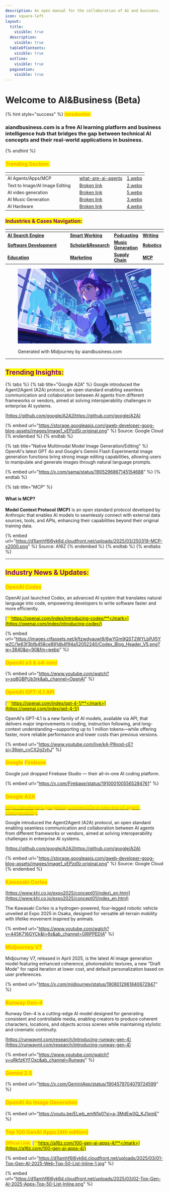 ```yaml
---
description: An open manual for the collaboration of AI and business.
icon: square-left
layout:
  title:
    visible: true
  description:
    visible: true
  tableOfContents:
    visible: true
  outline:
    visible: true
  pagination:
    visible: true
---
```


# Welcome to AI\&Business (Beta)

{% hint style="success" %}
<mark style="color:orange;">**Introduction**</mark>

### **aiandbusiness.com is a free AI learning platform and business intelligence hub that bridges the gap between technical AI concepts and their real-world applications in business.**
{% endhint %}

### <mark style="color:orange;">Trending Section:</mark>

<table data-view="cards"><thead><tr><th></th><th></th><th data-hidden data-card-target data-type="content-ref"></th><th data-hidden data-card-cover data-type="files"></th></tr></thead><tbody><tr><td>AI Agents/Apps/MCP</td><td></td><td><a href="ai-agent-apps/what-are-ai-agents/">what-are-ai-agents</a></td><td><a href=".gitbook/assets/1.webp">1.webp</a></td></tr><tr><td>Text to Image/AI Image Editing</td><td></td><td><a href="broken-reference">Broken link</a></td><td><a href=".gitbook/assets/2.webp">2.webp</a></td></tr><tr><td>AI video generation</td><td></td><td><a href="broken-reference">Broken link</a></td><td><a href=".gitbook/assets/5.webp">5.webp</a></td></tr><tr><td>AI Music Generation</td><td></td><td><a href="broken-reference">Broken link</a></td><td><a href=".gitbook/assets/3.webp">3.webp</a></td></tr><tr><td>AI Hardware</td><td></td><td><a href="broken-reference">Broken link</a></td><td><a href=".gitbook/assets/4.webp">4.webp</a></td></tr></tbody></table>

### <mark style="color:purple;">Industries & Cases Navigation:</mark>

<table data-header-hidden><thead><tr><th width="223"></th><th></th><th></th><th></th></tr></thead><tbody><tr><td><a href="industries-and-cases/ai-search-engine/"><strong>AI Search Engine</strong></a></td><td><a href="industries-and-cases/smart-working/"><strong>Smart Working</strong></a></td><td><a href="industries-and-cases/podcasting/"><strong>Podcasting</strong></a></td><td><a href="industries-and-cases/writing/"><strong>Writing</strong></a></td></tr><tr><td><a href="industries-and-cases/software-development-tools-assistants-agents/"><strong>Software Development</strong></a></td><td><a href="industries-and-cases/scholar-and-research/"><strong>Scholar&#x26;Research</strong></a></td><td><a href="sound-and-music/music-generation/"><strong>Music Generation</strong></a></td><td><a href="industries-and-cases/robotics-embodied-intelligence/"><strong>Robotics</strong></a></td></tr><tr><td><a href="industries-and-cases/education/"><strong>Education</strong></a></td><td><a href="industries-and-cases/marketing/"><strong>Marketing</strong></a></td><td><a href="industries-and-cases/supply-chain/"><strong>Supply Chain</strong></a></td><td><a href="ai-agent-apps/agent-to-agent-protocol/model-context-protocol-mcp.md"><strong>MCP</strong></a></td></tr></tbody></table>

<figure><img src=".gitbook/assets/AIandBusiness (1).webp" alt=""><figcaption><p>Generated with Midjourney by aiandbusiness.com</p></figcaption></figure>

***

## <mark style="color:purple;">Trending Insights</mark><mark style="color:purple;">**:**</mark>

{% tabs %}
{% tab title="Google A2A" %}
Google introduced the Agent2Agent (A2A) protocol, an open standard enabling seamless communication and collaboration between AI agents from different frameworks or vendors, aimed at solving interoperability challenges in enterprise AI systems.

[https://github.com/google/A2A](https://github.com/google/A2A)

{% embed url="https://storage.googleapis.com/gweb-developer-goog-blog-assets/images/image1_yEPzdSr.original.png" %}
Source: Google Cloud
{% endembed %}
{% endtab %}

{% tab title="Native Multimodal Model Image Generation/Editing" %}
OpenAI's latest GPT 4o and Google's Gemini Flash Experimental image generation functions bring strong image editing capabilities, allowing users to manipulate and generate images through natural language prompts.

{% embed url="https://x.com/sama/status/1905296867145154688" %}
{% endtab %}

{% tab title="MCP" %}
#### What is MCP?

**Model Context Protocol (MCP)** is an open standard protocol developed by Anthropic that enables AI models to seamlessly connect with external data sources, tools, and APIs, enhancing their capabilities beyond their original training data.

{% embed url="https://d1lamhf6l6yk6d.cloudfront.net/uploads/2025/03/250319-MCP-x2000.png" %}
Source: A16Z
{% endembed %}
{% endtab %}
{% endtabs %}

***

## <mark style="color:purple;">**Industry News & Updates:**</mark>

### <mark style="color:orange;">**OpenAI Codex**</mark>

OpenAI just launched Codex, an advanced AI system that translates natural language into code, empowering developers to write software faster and more efficiently.

[<mark style="color:orange;">**https://openai.com/index/introducing-codex/**</mark>](https://openai.com/index/introducing-codex/)

{% embed url="https://images.ctfassets.net/kftzwdyauwt9/6wYGm9QST2WYLbPJl5YwZC/1e63f3bfb458ce891db4f94a52052240/Codex_Blog_Header_V5.png?w=3840&q=90&fm=webp" %}

### <mark style="color:orange;">OpenAI o3 & o4-mini</mark>

{% embed url="https://www.youtube.com/watch?v=sq8GBPUb3rk&ab_channel=OpenAI" %}

### <mark style="color:orange;">**OpenAI GPT-4.1 API**</mark>

[<mark style="color:orange;">**https://openai.com/index/gpt-4-1/**</mark>](https://openai.com/index/gpt-4-1/)

OpenAI's GPT-4.1 is a new family of AI models, available via API, that delivers major improvements in coding, instruction following, and long-context understanding—supporting up to 1 million tokens—while offering faster, more reliable performance and lower costs than previous versions.

{% embed url="https://www.youtube.com/live/kA-P9ood-cE?si=36qjn_cvCX2g2vhJ" %}

### <mark style="color:orange;">**Google**</mark> <mark style="color:orange;"></mark><mark style="color:orange;">Firebase</mark>

Google just dropped Firebase Studio — their all-in-one AI coding platform.

{% embed url="https://x.com/Firebase/status/1910001005565284761" %}

### <mark style="color:orange;">Google A2A</mark>

[<mark style="color:orange;">https://developers.googleblog.com/en/a2a-a-new-era-of-agent-interoperability/</mark>](https://developers.googleblog.com/en/a2a-a-new-era-of-agent-interoperability/)

Google introduced the Agent2Agent (A2A) protocol, an open standard enabling seamless communication and collaboration between AI agents from different frameworks or vendors, aimed at solving interoperability challenges in enterprise AI systems.

[https://github.com/google/A2A](https://github.com/google/A2A)

{% embed url="https://storage.googleapis.com/gweb-developer-goog-blog-assets/images/image1_yEPzdSr.original.png" %}
Source: Google Cloud
{% endembed %}

### <mark style="color:orange;">Kawasaki Corleo</mark>

[https://www.khi.co.jp/expo2025/concept01/index\_en.html](https://www.khi.co.jp/expo2025/concept01/index_en.html)

The Kawasaki Corleo is a hydrogen-powered, four-legged robotic vehicle unveiled at Expo 2025 in Osaka, designed for versatile all-terrain mobility with lifelike movement inspired by animals.

{% embed url="https://www.youtube.com/watch?v=445K716GYCk&t=6s&ab_channel=GRIPPEDIA" %}

### <mark style="color:orange;">**Midjourney V7**</mark>

Midjourney V7, released in April 2025, is the latest AI image generation model featuring enhanced coherence, photorealistic textures, a new "Draft Mode" for rapid iteration at lower cost, and default personalization based on user preferences.

{% embed url="https://x.com/midjourney/status/1908012961840672947" %}

### <mark style="color:orange;">Runway Gen-4</mark>

Runway Gen-4 is a cutting-edge AI model designed for generating consistent and controllable media, enabling creators to produce coherent characters, locations, and objects across scenes while maintaining stylistic and cinematic continuity.

[https://runwayml.com/research/introducing-runway-gen-4](https://runwayml.com/research/introducing-runway-gen-4)

{% embed url="https://www.youtube.com/watch?v=uRkfzKYFOxc&ab_channel=Runway" %}

### <mark style="color:orange;">Gemini 2.5</mark>

{% embed url="https://x.com/GeminiApp/status/1904579704079724599" %}

### <mark style="color:orange;">**OpenAI 4o Image Generation**</mark>

{% embed url="https://youtu.be/ELwb_emN1p0?si=a-3MdEw0Q_KJ1qmE" %}

### <mark style="color:orange;">**Top 100 GenAI Apps (4th edition)**</mark>

<mark style="color:orange;">**Offical LInk:**</mark> [<mark style="color:orange;">**https://a16z.com/100-gen-ai-apps-4/**</mark>](https://a16z.com/100-gen-ai-apps-4/)

{% embed url="https://d1lamhf6l6yk6d.cloudfront.net/uploads/2025/03/01-Top-Gen-AI-2025-Web-Top-50-List-Inline-1.jpg" %}

{% embed url="https://d1lamhf6l6yk6d.cloudfront.net/uploads/2025/03/02-Top-Gen-AI-2025-Apps-Top-50-List-Inline.png" %}




